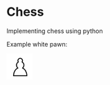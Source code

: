# Chess
Implementing chess using python <br/>

<p>Example white pawn:</p>
<img src = "images/Chess_plt60.png" width = 60>
